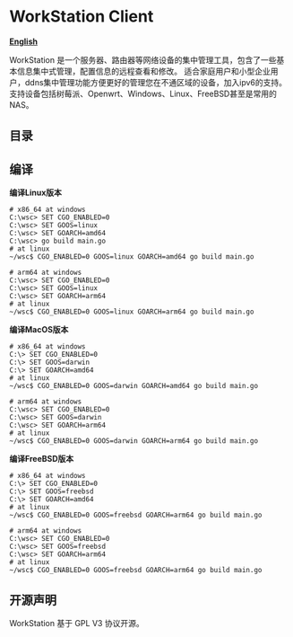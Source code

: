 # WorkStation Client

**[English](ReadMe_en.md)**

WorkStation 是一个服务器、路由器等网络设备的集中管理工具，包含了一些基本信息集中式管理，配置信息的远程查看和修改。
适合家庭用户和小型企业用户，ddns集中管理功能方便更好的管理您在不通区域的设备，加入ipv6的支持。支持设备包括树莓派、Openwrt、Windows、Linux、FreeBSD甚至是常用的NAS。

## 目录

## 编译

**编译Linux版本**

```shell
# x86_64 at windows
C:\wsc> SET CGO_ENABLED=0
C:\wsc> SET GOOS=linux
C:\wsc> SET GOARCH=amd64
C:\wsc> go build main.go
# at linux
~/wsc$ CGO_ENABLED=0 GOOS=linux GOARCH=amd64 go build main.go

# arm64 at windows
C:\wsc> SET CGO_ENABLED=0
C:\wsc> SET GOOS=linux
C:\wsc> SET GOARCH=arm64
# at linux
~/wsc$ CGO_ENABLED=0 GOOS=linux GOARCH=arm64 go build main.go
```

**编译MacOS版本**

```shell
# x86_64 at windows
C:\> SET CGO_ENABLED=0
C:\> SET GOOS=darwin
C:\> SET GOARCH=amd64
# at linux
~/wsc$ CGO_ENABLED=0 GOOS=darwin GOARCH=amd64 go build main.go

# arm64 at windows
C:\wsc> SET CGO_ENABLED=0
C:\wsc> SET GOOS=darwin
C:\wsc> SET GOARCH=arm64
# at linux
~/wsc$ CGO_ENABLED=0 GOOS=darwin GOARCH=arm64 go build main.go
```

**编译FreeBSD版本**

```shell
# x86_64 at windows
C:\> SET CGO_ENABLED=0
C:\> SET GOOS=freebsd
C:\> SET GOARCH=amd64
# at linux
~/wsc$ CGO_ENABLED=0 GOOS=freebsd GOARCH=arm64 go build main.go

# arm64 at windows
C:\wsc> SET CGO_ENABLED=0
C:\wsc> SET GOOS=freebsd
C:\wsc> SET GOARCH=arm64
# at linux
~/wsc$ CGO_ENABLED=0 GOOS=freebsd GOARCH=arm64 go build main.go

```

## 开源声明

WorkStation 基于 GPL V3 协议开源。
